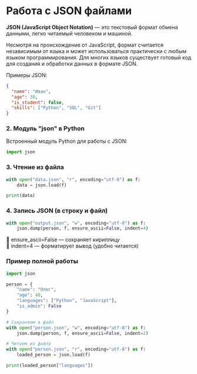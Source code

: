 # Работа с JSON файлами


**JSON (JavaScript Object Notation)** — это текстовый формат обмена данными, легко читаемый человеком и машиной.

Несмотря на происхождение от JavaScript, формат считается независимым от языка и может использоваться практически с любым языком программирования. Для многих языков существует готовый код для создания и обработки данных в формате JSON.

Примеры JSON:

```json
{
  "name": "Иван",
  "age": 30,
  "is_student": false,
  "skills": ["Python", "SQL", "Git"]
}
```


### **2. Модуль "json"  в Python**

Встроенный модуль Python для работы с JSON:

```python
import json
```


### **3. Чтение из файла**

```python
with open("data.json", "r", encoding="utf-8") as f:
    data = json.load(f)

print(data)
```


### **4. Запись JSON (в строку и файл)**

```python
with open("output.json", "w", encoding="utf-8") as f:
    json.dump(person, f, ensure_ascii=False, indent=4)
```

🔹 ensure_ascii=False — сохраняет кириллицу  
🔹 indent=4 — форматирует вывод (удобно читается)

### Пример полной работы

```python
import json

person = {
    "name": "Олег",
    "age": 40,
    "languages": ["Python", "JavaScript"],
    "is_admin": False
}

# Сохраняем в файл
with open("person.json", "w", encoding="utf-8") as f:
    json.dump(person, f, ensure_ascii=False, indent=2)

# Читаем из файла
with open("person.json", "r", encoding="utf-8") as f:
    loaded_person = json.load(f)

print(loaded_person["languages"]) 
```

